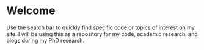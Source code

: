 # Welcome

Use the search bar to quickly find specific code or topics of interest on my site. I will be using this as a repository for my code, academic research, and blogs during my PhD research. 
